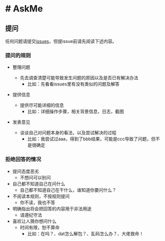 # # AskMe

## 提问

任何问题请提交[issues](https://github.com/Dir-A/Dir-A_Essays_MD/issues)，但提issue前请先阅读下述内容。

### 提问的规则

- 整理问题
  - 先去调查清楚可能导致发生问题的原因以及是否已有解决办法
    - 比如：先看看issues里有没有类似的问题及解答

- 提供信息
  - 提供尽可能详细的信息
    - 比如：详细操作步骤，相关背景信息，日志，截图

- 发表意见
  - 谈谈自己对问题本身的看法，以及尝试解决的过程
    - 比如：我尝试过aaa，得到了bbb结果，可能是ccc导致了问题，但不是很确定

### 拒绝回答的情况

- 提问态度恶劣
  - 不想问可以别问
- 自己都不知道自己在问什么
  - 自己都不知道自己在干什么，谁知道你要问什么？
- 不阅读本规则，不按规则提问
  - 你不读，我也不答
- 明确指出将会把回答的内容用于非法用途
  - 请遵纪守法
- 喜欢让人猜你想问什么
  - 时间有限，恕不算命
    - 比如：在吗？、dat怎么解包？、乱码怎么办？、大佬救命！
